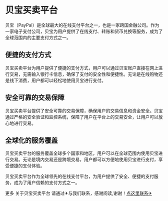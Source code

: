# 贝宝买卖平台

贝宝（PayPal）是全球最大的在线支付平台之一，也是一家跨国金融公司。作为一家电子支付公司，贝宝为用户提供了在线支付、转账和货币兑换等服务，成为了全球范围内的主要支付方式之一。

## 便捷的支付方式

贝宝买卖平台为用户提供了便捷的支付方式，用户可以通过贝宝账户直接在网上进行交易，无需输入银行卡信息，确保了支付的安全性和便捷性。无论是在线购物还是线下消费，用户都可以轻松地使用贝宝进行支付。

## 安全可靠的交易保障

贝宝买卖平台提供了安全可靠的交易保障，确保用户的交易信息和资金安全。贝宝通过严格的安全验证和监控系统，保障了用户在平台上的交易安全，让用户可以放心地进行交易。

## 全球化的服务覆盖

贝宝买卖平台的服务覆盖全球多个国家和地区，用户可以在全球范围内使用贝宝进行交易。无论是境内交易还是跨境交易，用户都可以方便地使用贝宝进行支付，享受便捷的支付体验。

贝宝买卖平台作为全球领先的在线支付平台，为用户提供了安全、便捷的支付服务，成为了用户信赖的支付方式之一。

更多 关于贝宝买卖平台 请通过✈与我们联系，感谢阅读,谢谢！[点这里联系✈](https://gg.k02.cc)